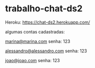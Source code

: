 # trabalho-chat-ds2

Heroku: 
https://chat-ds2.herokuapp.com/

algumas contas cadastradas:

marina@marina.com 
senha: 123

alessandro@alessandro.com
senha: 123

joao@joao.com
senha: 123
